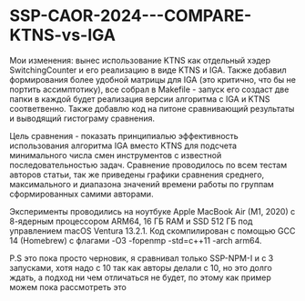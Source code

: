 # SSP-CAOR-2024---COMPARE-KTNS-vs-IGA

Мои изменения: вынес использование KTNS как отдельный хэдер SwitchingCounter и его реализацию в виде KTNS и IGA. Также добавил формирования более удобной матрицы для IGA (это критично, что бы не портить ассимптотику), все собрал в Makefile - запуск его создаст две папки в каждой будет реализация версии алгоритма с IGA и KTNS соответвенно. Также добавлю код на питоне сравнивающий результаты и выводящий гистограму сравнения. 

Цель сравнения - показать принципиалью эффективность использования алгоритма IGA вместо KTNS для подсчета минимального числа смен инструментов с известной последовательностью задач. Сравнение проводилось по всем тестам авторов статьи, так же приведены графики сравнения среднего, максимального и диапазона значений времени работы по группам сформированных самими авторами.

Эксперименты проводились на ноутбуке Apple MacBook Air (M1, 2020) с 8-ядерным процессором ARM64, 16 ГБ RAM и SSD 512 ГБ под управлением macOS Ventura 13.2.1. Код скомпилирован с помощью GCC 14 (Homebrew) с флагами -O3 -fopenmp -std=c++11 -arch arm64. 

P.S это пока просто черновик, я сравнивал только SSP-NPM-I и с 3 запусками, хотя надо с 10 так как авторы делали с 10, но это долго ждать, а подход ни чем отличаться не будет, по этому как пример можем пока рассмотреть это
